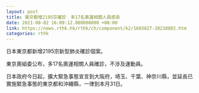 ```yaml
---
layout: post
title: 東京都增2195宗確診　多17名奧運相關人員感染
date: 2021-08-02 16:09:12.000000000 +08:00
link: https://news.rthk.hk/rthk/ch/component/k2/1603827-20210802.htm
categories: rthk
---
```


日本東京都新增2195宗新型肺炎確診個案。

東京奧組委公布，多17名奧運相關人員確診，不涉及運動員。

日本政府今日起，擴大緊急事態宣言到大阪府，埼玉、千葉、神奈川縣，並延長已實施緊急事態的東京都和沖繩縣，一律到本月31日。
